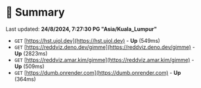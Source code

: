 # 📖 Summary
Last updated: **24/8/2024, 7:27:30 PG "Asia/Kuala_Lumpur"**

- `GET` [https://hst.ujol.dev](https://hst.ujol.dev) - **Up** (549ms)
- `GET` [https://reddviz.deno.dev/gimme](https://reddviz.deno.dev/gimme) - **Up** (2823ms)
- `GET` [https://reddviz.amar.kim/gimme](https://reddviz.amar.kim/gimme) - **Up** (509ms)
- `GET` [https://dumb.onrender.com](https://dumb.onrender.com) - **Up** (364ms)
